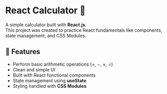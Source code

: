 # React Calculator 🔢 <br>

A simple calculator built with **React.js**.  
This project was created to practice React fundamentals like components, state management, and CSS Modules.<br>

## 🚀 Features<br>
- Perform basic arithmetic operations (+, −, ×, ÷)<br>
- Clean and simple UI<br>
- Built with React functional components<br>
- State management using **useState**<br>
- Styling handled with **CSS Modules**<br>
